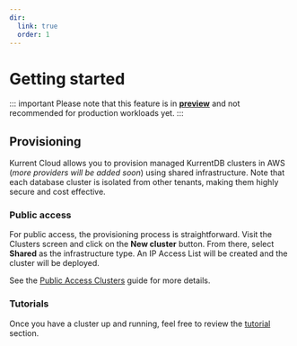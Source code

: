 ```yaml
---
dir:
  link: true
  order: 1
---
```


# Getting started

::: important
Please note that this feature is in <u>__preview__</u> and not recommended for production workloads yet.
:::

## Provisioning

Kurrent Cloud allows you to provision managed KurrentDB clusters in AWS (_more providers will be added soon_) using shared infrastructure. Note that each database cluster is isolated from other tenants, making them highly secure and cost effective.


### Public access

For public access, the provisioning process is straightforward. Visit the Clusters screen and click on the **New cluster** button. From there, select **Shared** as the infrastructure type. An IP Access List will be created and the cluster will be deployed.

See the [Public Access Clusters](public.md) guide for more details.

### Tutorials

Once you have a cluster up and running, feel free to review the [tutorial](../../tutorials.md) section.